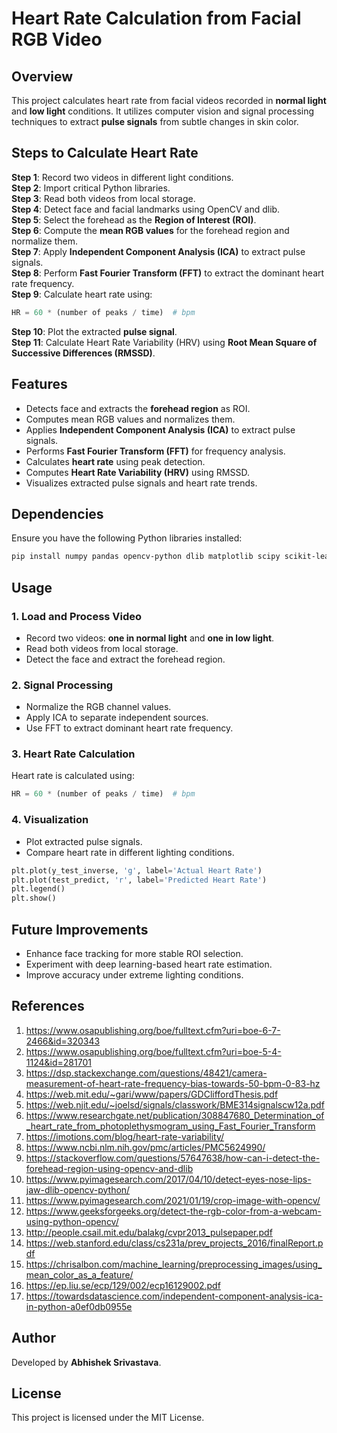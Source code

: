 # Heart Rate Calculation from Facial RGB Video

## Overview
This project calculates heart rate from facial videos recorded in **normal light** and **low light** conditions. It utilizes computer vision and signal processing techniques to extract **pulse signals** from subtle changes in skin color.

## Steps to Calculate Heart Rate
**Step 1**: Record two videos in different light conditions.  
**Step 2**: Import critical Python libraries.  
**Step 3**: Read both videos from local storage.  
**Step 4**: Detect face and facial landmarks using OpenCV and dlib.  
**Step 5**: Select the forehead as the **Region of Interest (ROI)**.  
**Step 6**: Compute the **mean RGB values** for the forehead region and normalize them.  
**Step 7**: Apply **Independent Component Analysis (ICA)** to extract pulse signals.  
**Step 8**: Perform **Fast Fourier Transform (FFT)** to extract the dominant heart rate frequency.  
**Step 9**: Calculate heart rate using:  
```python
HR = 60 * (number of peaks / time)  # bpm
```
**Step 10**: Plot the extracted **pulse signal**.  
**Step 11**: Calculate Heart Rate Variability (HRV) using **Root Mean Square of Successive Differences (RMSSD)**.  

## Features
- Detects face and extracts the **forehead region** as ROI.
- Computes mean RGB values and normalizes them.
- Applies **Independent Component Analysis (ICA)** to extract pulse signals.
- Performs **Fast Fourier Transform (FFT)** for frequency analysis.
- Calculates **heart rate** using peak detection.
- Computes **Heart Rate Variability (HRV)** using RMSSD.
- Visualizes extracted pulse signals and heart rate trends.

## Dependencies
Ensure you have the following Python libraries installed:
```bash
pip install numpy pandas opencv-python dlib matplotlib scipy scikit-learn
```

## Usage
### 1. Load and Process Video
- Record two videos: **one in normal light** and **one in low light**.
- Read both videos from local storage.
- Detect the face and extract the forehead region.

### 2. Signal Processing
- Normalize the RGB channel values.
- Apply ICA to separate independent sources.
- Use FFT to extract dominant heart rate frequency.

### 3. Heart Rate Calculation
Heart rate is calculated using:
```python
HR = 60 * (number of peaks / time)  # bpm
```

### 4. Visualization
- Plot extracted pulse signals.
- Compare heart rate in different lighting conditions.
```python
plt.plot(y_test_inverse, 'g', label='Actual Heart Rate')
plt.plot(test_predict, 'r', label='Predicted Heart Rate')
plt.legend()
plt.show()
```

## Future Improvements
- Enhance face tracking for more stable ROI selection.
- Experiment with deep learning-based heart rate estimation.
- Improve accuracy under extreme lighting conditions.

## References
1. https://www.osapublishing.org/boe/fulltext.cfm?uri=boe-6-7-2466&id=320343  
2. https://www.osapublishing.org/boe/fulltext.cfm?uri=boe-5-4-1124&id=281701  
3. https://dsp.stackexchange.com/questions/48421/camera-measurement-of-heart-rate-frequency-bias-towards-50-bpm-0-83-hz  
4. https://web.mit.edu/~gari/www/papers/GDCliffordThesis.pdf  
5. https://web.njit.edu/~joelsd/signals/classwork/BME314signalscw12a.pdf  
6. https://www.researchgate.net/publication/308847680_Determination_of_heart_rate_from_photoplethysmogram_using_Fast_Fourier_Transform  
7. https://imotions.com/blog/heart-rate-variability/  
8. https://www.ncbi.nlm.nih.gov/pmc/articles/PMC5624990/  
9. https://stackoverflow.com/questions/57647638/how-can-i-detect-the-forehead-region-using-opencv-and-dlib  
10. https://www.pyimagesearch.com/2017/04/10/detect-eyes-nose-lips-jaw-dlib-opencv-python/  
11. https://www.pyimagesearch.com/2021/01/19/crop-image-with-opencv/  
12. https://www.geeksforgeeks.org/detect-the-rgb-color-from-a-webcam-using-python-opencv/  
13. http://people.csail.mit.edu/balakg/cvpr2013_pulsepaper.pdf  
14. https://web.stanford.edu/class/cs231a/prev_projects_2016/finalReport.pdf  
15. https://chrisalbon.com/machine_learning/preprocessing_images/using_mean_color_as_a_feature/  
16. https://ep.liu.se/ecp/129/002/ecp16129002.pdf  
17. https://towardsdatascience.com/independent-component-analysis-ica-in-python-a0ef0db0955e  

## Author
Developed by **Abhishek Srivastava**.

## License
This project is licensed under the MIT License.

